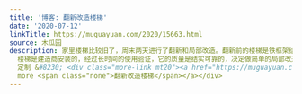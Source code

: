 ```yaml
---
title: '博客: 翻新改造楼梯'
date: '2020-07-12'
linkTitle: https://muguayuan.com/2020/15663.html
source: 木瓜园
description: 家里楼梯比较旧了，周末两天进行了翻新和局部改造。翻新前的楼梯是铁框架结构的，装着木板踏步。此前，到市场上找过楼梯商家询价，要价太高，搁置至今。今年家人又提起更换楼梯一事，干脆自己动手吧。
  楼梯是建造商安装的，经过长时间的使用验证，它的质量是结实可靠的，决定做简单的局部改造翻新：保留现有楼梯框架，对其重新刷漆，更换踏步。这样会省去了拆装的人工、材料等成本，操作起来也简单，自己一人动手可以完成。
  定制 &#8230; <div class="more-link mt20"><a href="https://muguayuan.com/2020/15663.html">Read
  more <span class="none">翻新改造楼梯</span></a></div>
---
```

